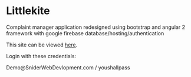 # Littlekite
Complaint manager application redesigned using bootstrap and angular 2 framework with google firebase database/hosting/authentication

<p>This site can be viewed <a href="http://littlekite.lukecsnider.com">here</a>.</p>

<p>Login with these credentials:</p>
<p>Demo@SniderWebDevlopment.com / youshallpass</p>
